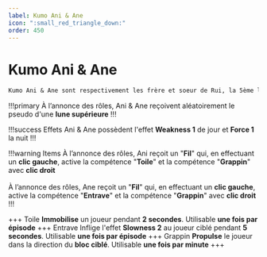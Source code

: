 ```yaml
---
label: Kumo Ani & Ane
icon: ":small_red_triangle_down:"
order: 450
---
```


# Kumo Ani & Ane

```txt
Kumo Ani & Ane sont respectivement les frère et soeur de Rui, la 5ème lune inférieure
```

!!!primary
À l’annonce des rôles, Ani & Ane reçoivent aléatoirement le pseudo d'une **lune supérieure**
!!!

!!!success Effets
Ani & Ane possèdent l'effet **Weakness 1** de jour et **Force 1** la nuit
!!!

!!!warning Items
À l’annonce des rôles, Ani reçoit un "**Fil**" qui, en effectuant un **clic gauche**, active la compétence "**Toile**" et la compétence "**Grappin**" avec **clic droit** <br>
<br>
À l’annonce des rôles, Ane reçoit un "**Fil**" qui, en effectuant un **clic gauche**, active la compétence "**Entrave**" et la compétence "**Grappin**" avec **clic droit**
!!!

+++ Toile
**Immobilise** un joueur pendant **2 secondes**. Utilisable **une fois par épisode**
+++ Entrave 
Inflige l'effet **Slowness 2** au joueur ciblé pendant **5 secondes**. Utilisable **une fois par épisode**
+++ Grappin
**Propulse** le joueur dans la direction du **bloc ciblé**. Utilisable **une fois par minute**
+++

